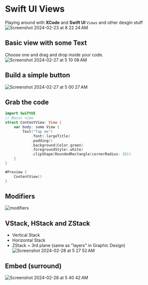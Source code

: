 # Swift UI Views
Playing around with **XCode** and **Swift UI** `Views` and other desgin stuff<br>
![Screenshot 2024-02-23 at 8 22 24 AM](https://github.com/danielurra/swift-ui-views/assets/51704179/8c0d1025-7fac-4cb0-b6b7-43abe78bcd86)<br>
## Basic view with some Text
Choose one and drag and drop inside your code.<br>
![Screenshot 2024-02-27 at 5 10 08 AM](https://github.com/danielurra/swift-ui-views/assets/51704179/d8d48c59-67b9-4339-9ef1-be665b49db56)<br>
## Build a simple button
![Screenshot 2024-02-27 at 5 00 27 AM](https://github.com/danielurra/swift-ui-views/assets/51704179/c5c99c60-eb6c-4f93-9282-7017f17679b6)<br>
## Grab the code
```swift
import SwiftUI
// Basic view
struct ContentView: View {
    var body: some View {
        Text("Tap me")
            .font(.largeTitle)
            .padding()
            .background(Color.green)
            .foregroundStyle(.white)
            .clipShape(RoundedRectangle(cornerRadius: 20))
    }
}

#Preview {
    ContentView()
}
```
## Modifiers
![modifiers](https://github.com/danielurra/swift-ui-views/assets/51704179/12e045e8-5365-4349-af7a-f6bda8892b81)<br>
## VStack, HStack and ZStack
* Vertical Stack
* Horizontal Stack
* ZStack = 3rd plane (same as "layers" in Graphic Design)
![Screenshot 2024-02-28 at 5 27 52 AM](https://github.com/danielurra/swift-ui-views/assets/51704179/de0867a4-1ddc-41c6-84f0-ec9e927db1a3)<br>
## Embed (surround)
![Screenshot 2024-02-28 at 5 40 42 AM](https://github.com/danielurra/swift-ui-views/assets/51704179/2d65eee4-6e15-4547-a7b8-bc7e2c1250f2)<br>
